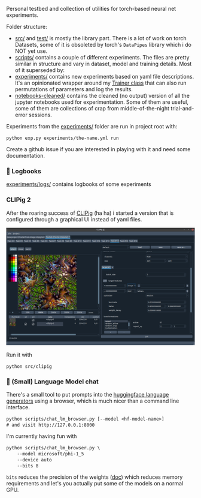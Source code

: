 
Personal testbed and collection of utilities for torch-based 
neural net experiments.

Folder structure:

- [src/](src/) and [test/](src/) is mostly the library part.
  There is a lot of work on torch Datasets, some of it is
  obsoleted by torch's `DataPipes` library which i do NOT yet use.
- [scripts/](scripts/) contains a couple of different experiments.
  The files are pretty similar in structure and vary in dataset,
  model and training details. Most of it superseded by:
- [experiments/](experiments/) contains new experiments based on
  yaml file descriptions. It's an opinionated wrapper around
  my [Trainer class](src/train/trainer.py) that can also run 
  permutations of parameters and log the results.
- [notebooks-cleaned/](notebooks-cleaned/) contains the cleaned (no output)
  version of all the jupyter notebooks used for experimentation. 
  Some of them are useful, some of them are collections of crap from
  middle-of-the-night trial-and-error sessions.

Experiments from the [experiments/](experiments/) folder are run in project root with:

```shell
python exp.py experiments/the-name.yml run
```

Create a github issue if you are interested in playing with it and
need some documentation.


### :strawberry: Logbooks

[experiments/logs/](experiments/logs/) contains logbooks of some experiments


### CLIPig 2 

After the roaring success of [CLIPig](https://github.com/defgsus/clipig) (ha ha)
i started a version that is configured through a graphical UI instead of yaml files.

![CLIPig screenshot](./src/clipig/screenshot.png)

Run it with 
```shell
python src/clipig
```


### 🤗  (Small) Language Model chat

There's a small tool to put prompts into the 
[huggingface language generators](https://huggingface.co/models?pipeline_tag=text-generation) 
using a browser, which is much nicer than a command line interface. 

```shell
python scripts/chat_lm_browser.py [--model <hf-model-name>]
# and visit http://127.0.0.1:8000
```

I'm currently having fun with 

```shell
python scripts/chat_lm_browser.py \
    --model microsoft/phi-1_5
    --device auto
    --bits 8
```

`bits` reduces the precision of the weights
([doc](https://huggingface.co/docs/transformers/llm_tutorial_optimization#1-lower-precision))
which reduces memory requirements and let's you actually put some of the models
on a normal GPU.
